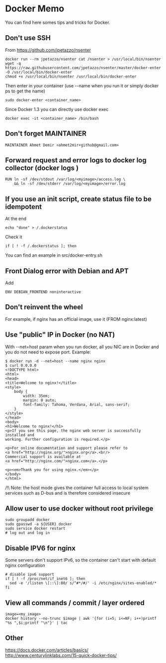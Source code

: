 Docker Memo
===========

You can find here somes tips and tricks for Docker.

Don't use SSH
-------------

From https://github.com/jpetazzo/nsenter

	docker run --rm jpetazzo/nsenter cat /nsenter > /usr/local/bin/nsenter
	wget -q https://raw.githubusercontent.com/jpetazzo/nsenter/master/docker-enter -O /usr/local/bin/docker-enter
	chmod +x /usr/local/bin/nsenter /usr/local/bin/docker-enter

Then enter in your container (use --name when you run it or simply docker ps to get the name)

	sudo docker-enter <container_name>

Since Docker 1.3 you can directly use docker exec

	docker exec -it <container_name> /bin/bash


Don't forget MAINTAINER
-----------------------

	MAINTAINER Ahmet Demir <ahmet2mir+github@gmail.com>

Forward request and error logs to docker log collector (docker logs <image>)
----------------------------------------------------------------------------

    RUN ln -sf /dev/stdout /var/log/<myimage>/access.log \
        && ln -sf /dev/stderr /var/log/<myimage>/error.log


If you use an init script, create status file to be idempotent
--------------------------------------------------------------

At the end 

	echo "done" > /.dockerstatus

Check it

	if [ ! -f /.dockerstatus ]; then

You can find an example in src/docker-entry.sh

Front Dialog error with Debian and APT
--------------------------------------

Add 

	ENV DEBIAN_FRONTEND noninteractive

Don't reinvent the wheel
------------------------

For example, if nginx has an official image, use it (FROM nginx:latest)

Use "public" IP in Docker (no NAT)
----------------------------------

With --net=host param when you run docker, all you NIC are in Docker and you do not need to expose port.
Example:

	$ docker run -d --net=host --name nginx nginx
	$ curl 0.0.0.0
	<!DOCTYPE html>
	<html>
	<head>
	<title>Welcome to nginx!</title>
	<style>
	    body {
	        width: 35em;
	        margin: 0 auto;
	        font-family: Tahoma, Verdana, Arial, sans-serif;
	    }
	</style>
	</head>
	<body>
	<h1>Welcome to nginx!</h1>
	<p>If you see this page, the nginx web server is successfully installed and
	working. Further configuration is required.</p>

	<p>For online documentation and support please refer to
	<a href="http://nginx.org/">nginx.org</a>.<br/>
	Commercial support is available at
	<a href="http://nginx.com/">nginx.com</a>.</p>

	<p><em>Thank you for using nginx.</em></p>
	</body>
	</html>


/!\ Note: the host mode gives the container full access to local system services such as D-bus and is therefore considered insecure

Allow user to use docker without root privilege
-----------------------------------------------

	sudo groupadd docker
	sudo gpasswd -a ${USER} docker
	sudo service docker restart
	# log out and log in


Disable IPV6 for nginx
----------------------

Some servers don't support IPv6, so the container can't start with default nginx configuration

	# disable ipv6 support
	if [ ! -f /proc/net/if_inet6 ]; then
	  sed -e '/listen \[::\]:80/ s/^#*/#/' -i /etc/nginx/sites-enabled/*
	fi

View all commands / commit / layer ordered
------------------------------------------
	
	image=<my_image>
	docker history --no-trunc $image | awk '{for (i=5; i<=NF; i++)printf "%s ",$i;printf "\n"}' | tac

Other
-----
https://docs.docker.com/articles/basics/
http://www.centurylinklabs.com/15-quick-docker-tips/
